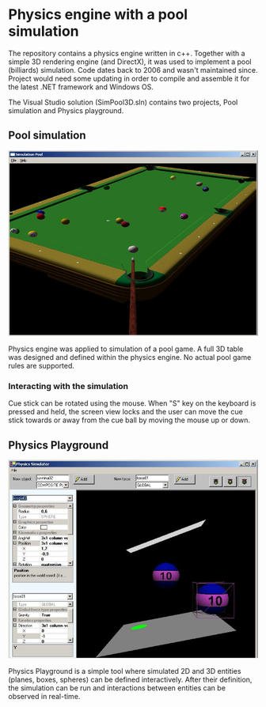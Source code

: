 # Physics engine with a pool simulation
The repository contains a physics engine written in c++.
Together with a simple 3D rendering engine (and DirectX), it was used to implement a pool (billiards) simulation.
Code dates back to 2006 and wasn't maintained since. Project would need some updating in order to compile and assemble it for the latest .NET framework and Windows OS.

The Visual Studio solution (SimPool3D.sln) contains two projects, Pool simulation and Physics playground.

## Pool simulation
![](screenshots/SimPool.jpg)

Physics engine was applied to simulation of a pool game. A full 3D table was designed and defined within the physics engine. No actual pool game rules are supported. 
### Interacting with the simulation
Cue stick can be rotated using the mouse. When "S" key on the keyboard is pressed and held, the screen view locks and the user can move the cue stick towards or away from the cue ball by moving the mouse up or down. 

## Physics Playground
![](screenshots/Simulator.jpg)

Physics Playground is a simple tool where simulated 2D and 3D entities (planes, boxes, spheres) can be defined interactively. After their definition, the simulation can be run and interactions between entities can be observed in real-time.
